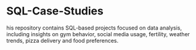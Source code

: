 # SQL-Case-Studies
his repository contains SQL-based projects focused on data analysis, including insights on gym behavior, social media usage, fertility, weather trends, pizza delivery and food preferences.
